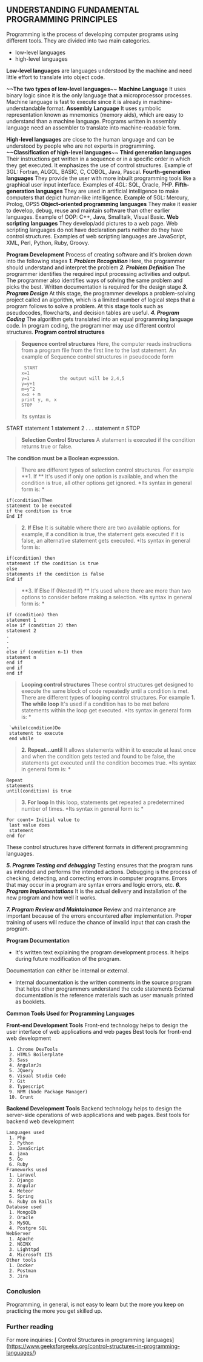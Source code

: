 ﻿

## **UNDERSTANDING FUNDAMENTAL PROGRAMMING PRINCIPLES**

Programming is the process of developing computer programs using different tools.
They are divided into two main categories.

 - low-level languages 
 - high-level languages

**Low-level languages** are languages understood by the machine and need little effort to translate into object code.

**~~The two types of low-level languages**~~
**Machine Language**
It uses binary logic since it is the only language that a microprocessor processes.
Machine language is fast to execute since it is already in machine-understandable format.
**Assembly Language**
It uses symbolic representation known as mnemonics (memory aids), which are easy to understand than a machine language.
Programs written in assembly language need an assembler to translate into machine-readable form.

**High-level languages** are close to the human language and can be understood by people who are not experts in programming.
**~~Classification of high-level languages**~~
**Third generation languages**
Their instructions get written in a sequence or in a specific order in which they get executed. It emphasizes the use of control structures. 
Example of 3GL: Fortran, ALGOL, BASIC, C, COBOL, Java, Pascal.
**Fourth-generation languages**
They provide the user with more inbuilt programming tools like a graphical user input interface.
Examples of 4GL: SQL, Oracle, PHP.
**Fifth-generation languages**
They are used in artificial intelligence to make computers that depict human-like intelligence.
Example of 5GL: Mercury, Prolog, OPS5
**Object-oriented programming languages**
They make it easier to develop, debug, reuse and maintain software than other earlier languages.
Example of OOP: C++, Java, Smalltalk, Visual Basic.
**Web scripting languages**
They develop/add pictures to a web page.
Web scripting languages do not have declaration parts neither do they have control structures.
Examples of web scripting languages are JavaScript, XML, Perl, Python, Ruby, Groovy.

**Program Development**
Process of creating software and it's broken down into the following stages
***1. Problem Recognition***
Here, the programmer should understand and interpret the problem
***2. Problem Definition***
The programmer identifies the required input processing activities and output.
The programmer also identifies ways of solving the same problem and picks the best.
Written documentation is required for the design stage
***3. Program Design***
At this stage, the programmer develops a problem-solving project called an algorithm, which is a limited number of logical steps that a program follows to solve a problem.
At this stage tools such as pseudocodes, flowcharts, and decision tables are useful.
***4. Program Coding***
The algorithm gets translated into an equal programming language code.
In program coding, the programmer may use different control structures.
**Program control structures**

> **Sequence control structures**
 Here, the computer reads instructions from a program file from the first line to the last statement. 
 An example of Sequence control structures in pseudocode form
> 
> 
>      START
>     x=1
>     y=1           the output will be 2,4,5 
>     y=y+1
>     m=y^2
>     x=x + m
>     print y, m, x
>     STOP
> 
> 
> Its syntax is

    

START
    statement 1
    statement 2
    .
    .
    .
    statement n
    STOP

> **Selection Control Structures**
>A statement is executed if the condition returns true or false.

The condition must be a Boolean expression.
>There are different types of selection control structures. For example
>**1. If **
>It's used if only one option is available, and when the condition is true, all other options get ignored.
>*Its syntax in general form is: *

    if(condition)Then
    statement to be executed
    if the condition is true
    End If
>**2. If Else**
>It is suitable where there are two available options. for example, if a condition is true, the statement gets executed if it is false, an alternative statement gets executed.
>*Its syntax in general form is:

    if(condition) then
    statement if the condition is true
    else
    statements if the condition is false
    End if
>**3. If Else If (Nested If) **
>It's used where there are more than two options to consider before making a selection.
>*Its syntax in general form is: *

    if (condition) then
    statement 1
    else if (condition 2) then
    statement 2
    .
    .
    .
    else if (condition n-1) then
    statement n
    end if
    end if 
    end if

 >**Looping control structures**
 >These control structures get designed to execute the same block of code repeatedly until a condition is met.
 >There are different types of looping control structures. For example
 >**1. The while loop**
 >It's used if a condition has to be met before statements within the loop get executed.
 >*Its syntax in general form is: *

     `while(condition)Do
     statement to execute
     end while

> **2. Repeat...until** 
> It allows statements within it to execute at least once and when the condition gets tested and found to be false,
the statements get executed until the condition becomes true.
> *Its syntax in general form is: *

    Repeat
    statements
    until(condition) is true
>**3. For loop**
>In this loop, statements get repeated a predetermined number of times.
>*Its syntax in general form is: *

    For count= Initial value to
     last value does
     statement
    end for
These control structures have different formats in different programming languages. 
 
***5. Program Testing and debugging***
Testing ensures that the program runs as intended and performs the intended actions.
Debugging is the process of checking, detecting, and correcting errors in computer programs.
Errors that may occur in a program are syntax errors and logic errors, etc.
***6. Program Implementations***
It is the actual delivery and installation of the new program and how well it works.

***7. Program Review and Maintainance***
Review and maintenance are important because of the errors encountered after implementation. Proper training of users will reduce the chance of invalid input that can crash the program.

**Program Documentation**

 - It's written text explaining the program development process.
 It helps during future modification of the program.
 
Documentation can either be internal or external.
 - Internal documentation is the written comments in the source program that helps other programmers understand the code statements
External documentation is the reference materials such as user manuals printed as booklets.

**Common Tools Used for Programming Languages**

 **Front-end Development Tools**
 Front-end technology helps to design the user interface of web applications and web pages
 Best tools for front-end web development

     1. Chrome DevTools
     2. HTML5 Boilerplate  
     3. Sass  
     4. AngularJs  
     5. JQuery  
     6. Visual Studio Code  
     7. Git  
     8. Typescript  
     9. NPM (Node Package Manager)  
     10. Grunt

 
**Backend Development Tools**
Backend technology helps to design the server-side operations of web applications and web pages.
Best tools for backend web development

  

    Languages used
     1. Php
     2. Python
     3. JavaScript
     4. java 
     5. Go
     6. Ruby
    Frameworks used
     1. Laravel
     2. Django
     3. Angular
     4. Meteor
     5. Spring
     6. Ruby on Rails
    Database used 
     1. MongoDb
     2. Oracle
     3. MySQL
     4. Postgre SQL
    WebServer
     1. Apache
     2. NGINX
     3. Lighttpd
     4. Microsoft IIS
    Other tools
     1. Docker
     2. Postman
     3. Jira
      

    

 

 ### Conclusion
 Programming, in general, is not easy to learn but the more you keep on practicing the more you get skilled up.
 
### Further reading
  For more inquiries:
 [ Control Structures in programming languages] (https://www.geeksforgeeks.org/control-structures-in-programming-languages/)



